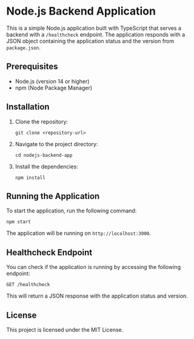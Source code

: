 # Node.js Backend Application

This is a simple Node.js application built with TypeScript that serves a backend with a `/healthcheck` endpoint. The application responds with a JSON object containing the application status and the version from `package.json`.

## Prerequisites

- Node.js (version 14 or higher)
- npm (Node Package Manager)

## Installation

1. Clone the repository:

   ```
   git clone <repository-url>
   ```

2. Navigate to the project directory:

   ```
   cd nodejs-backend-app
   ```

3. Install the dependencies:

   ```
   npm install
   ```

## Running the Application

To start the application, run the following command:

```
npm start
```

The application will be running on `http://localhost:3000`.

## Healthcheck Endpoint

You can check if the application is running by accessing the following endpoint:

```
GET /healthcheck
```

This will return a JSON response with the application status and version.

## License

This project is licensed under the MIT License.